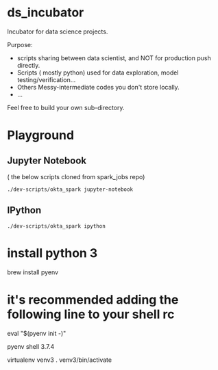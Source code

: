 # ds_incubator
Incubator for data science projects.

Purpose:
 * scripts sharing between data scientist, and NOT for production push directly. 
 * Scripts ( mostly python) used for data exploration, model testing/verification...
 * Others Messy-intermediate codes you don't store locally.
 * ... 

Feel free to build your own sub-directory.

# Playground
## Jupyter Notebook
( the below scripts cloned from spark_jobs repo)

```shell
./dev-scripts/okta_spark jupyter-notebook
```
 
## IPython

```shell
./dev-scripts/okta_spark ipython
```


# install python 3
brew install pyenv
# it's recommended adding the following line to your shell rc
eval "$(pyenv init -)"

pyenv shell 3.7.4

virtualenv venv3
. venv3/bin/activate
